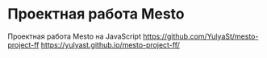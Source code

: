 # Проектная работа Mesto
Проектная работа Mesto на JavaScript
https://github.com/YulyaSt/mesto-project-ff
https://yulyast.github.io/mesto-project-ff/
